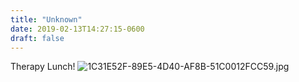 ```yaml
---
title: "Unknown"
date: 2019-02-13T14:27:15-0600
draft: false
---
```


Therapy Lunch! ![1C31E52F-89E5-4D40-AF8B-51C0012FCC59.jpg](http://ianwhitney.micro.blog/uploads/2019/7f286169c1.jpg)
